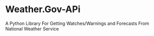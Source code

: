 # Weather.Gov-APi
A Python Library For Getting Watches/Warnings and Forecasts From National Weather Service
